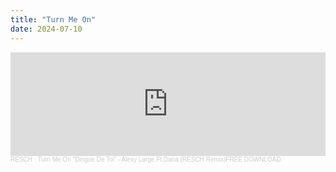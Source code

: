 ```yaml
---
title: "Turn Me On"
date: 2024-07-10
---
```


<iframe width="100%" height="166" scrolling="no" frameborder="no" allow="autoplay" src="https://w.soundcloud.com/player/?url=https%3A//api.soundcloud.com/tracks/1487459452&color=%236340b9&auto_play=false&hide_related=false&show_comments=true&show_user=true&show_reposts=false&show_teaser=true"></iframe><div style="font-size: 10px; color: #cccccc;line-break: anywhere;word-break: normal;overflow: hidden;white-space: nowrap;text-overflow: ellipsis; font-family: Interstate,Lucida Grande,Lucida Sans Unicode,Lucida Sans,Garuda,Verdana,Tahoma,sans-serif;font-weight: 100;"><a href="https://soundcloud.com/djresch" title="RESCH" target="_blank" style="color: #cccccc; text-decoration: none;">RESCH</a> · <a href="https://soundcloud.com/djresch/turn-me-on-dingue-de-toi-alexy-large-ft-dana-resch-remix" title="Turn Me On &quot;Dingue De Toi&quot; - Alexy Large Ft Dana (RESCH Remix)FREE DOWNLOAD" target="_blank" style="color: #cccccc; text-decoration: none;">Turn Me On &quot;Dingue De Toi&quot; - Alexy Large Ft Dana (RESCH Remix)FREE DOWNLOAD</a></div>
